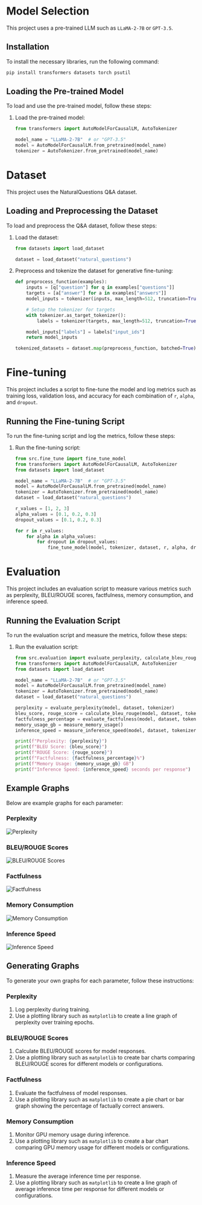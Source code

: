 # Model Selection

This project uses a pre-trained LLM such as `LLaMA-2-7B` or `GPT-3.5`.

## Installation

To install the necessary libraries, run the following command:
```bash
pip install transformers datasets torch psutil
```

## Loading the Pre-trained Model

To load and use the pre-trained model, follow these steps:

1. Load the pre-trained model:
   ```python
   from transformers import AutoModelForCausalLM, AutoTokenizer

   model_name = "LLaMA-2-7B"  # or "GPT-3.5"
   model = AutoModelForCausalLM.from_pretrained(model_name)
   tokenizer = AutoTokenizer.from_pretrained(model_name)
   ```

# Dataset

This project uses the NaturalQuestions Q&A dataset.

## Loading and Preprocessing the Dataset

To load and preprocess the Q&A dataset, follow these steps:

1. Load the dataset:
   ```python
   from datasets import load_dataset

   dataset = load_dataset("natural_questions")
   ```

2. Preprocess and tokenize the dataset for generative fine-tuning:
   ```python
   def preprocess_function(examples):
       inputs = [q["question"] for q in examples["questions"]]
       targets = [a["answer"] for a in examples["answers"]]
       model_inputs = tokenizer(inputs, max_length=512, truncation=True)

       # Setup the tokenizer for targets
       with tokenizer.as_target_tokenizer():
           labels = tokenizer(targets, max_length=512, truncation=True)

       model_inputs["labels"] = labels["input_ids"]
       return model_inputs

   tokenized_datasets = dataset.map(preprocess_function, batched=True)
   ```

# Fine-tuning

This project includes a script to fine-tune the model and log metrics such as training loss, validation loss, and accuracy for each combination of `r`, `alpha`, and `dropout`.

## Running the Fine-tuning Script

To run the fine-tuning script and log the metrics, follow these steps:

1. Run the fine-tuning script:
   ```python
   from src.fine_tune import fine_tune_model
   from transformers import AutoModelForCausalLM, AutoTokenizer
   from datasets import load_dataset

   model_name = "LLaMA-2-7B"  # or "GPT-3.5"
   model = AutoModelForCausalLM.from_pretrained(model_name)
   tokenizer = AutoTokenizer.from_pretrained(model_name)
   dataset = load_dataset("natural_questions")

   r_values = [1, 2, 3]
   alpha_values = [0.1, 0.2, 0.3]
   dropout_values = [0.1, 0.2, 0.3]

   for r in r_values:
       for alpha in alpha_values:
           for dropout in dropout_values:
               fine_tune_model(model, tokenizer, dataset, r, alpha, dropout)
   ```

# Evaluation

This project includes an evaluation script to measure various metrics such as perplexity, BLEU/ROUGE scores, factfulness, memory consumption, and inference speed.

## Running the Evaluation Script

To run the evaluation script and measure the metrics, follow these steps:

1. Run the evaluation script:
   ```python
   from src.evaluation import evaluate_perplexity, calculate_bleu_rouge, evaluate_factfulness, measure_memory_usage, measure_inference_speed
   from transformers import AutoModelForCausalLM, AutoTokenizer
   from datasets import load_dataset

   model_name = "LLaMA-2-7B"  # or "GPT-3.5"
   model = AutoModelForCausalLM.from_pretrained(model_name)
   tokenizer = AutoTokenizer.from_pretrained(model_name)
   dataset = load_dataset("natural_questions")

   perplexity = evaluate_perplexity(model, dataset, tokenizer)
   bleu_score, rouge_score = calculate_bleu_rouge(model, dataset, tokenizer)
   factfulness_percentage = evaluate_factfulness(model, dataset, tokenizer)
   memory_usage_gb = measure_memory_usage()
   inference_speed = measure_inference_speed(model, dataset, tokenizer)

   print(f"Perplexity: {perplexity}")
   print(f"BLEU Score: {bleu_score}")
   print(f"ROUGE Score: {rouge_score}")
   print(f"Factfulness: {factfulness_percentage}%")
   print(f"Memory Usage: {memory_usage_gb} GB")
   print(f"Inference Speed: {inference_speed} seconds per response")
   ```

## Example Graphs

Below are example graphs for each parameter:

### Perplexity

![Perplexity](example_perplexity.png)

### BLEU/ROUGE Scores

![BLEU/ROUGE Scores](example_bleu_rouge.png)

### Factfulness

![Factfulness](example_factfulness.png)

### Memory Consumption

![Memory Consumption](example_memory_consumption.png)

### Inference Speed

![Inference Speed](example_inference_speed.png)

## Generating Graphs

To generate your own graphs for each parameter, follow these instructions:

### Perplexity

1. Log perplexity during training.
2. Use a plotting library such as `matplotlib` to create a line graph of perplexity over training epochs.

### BLEU/ROUGE Scores

1. Calculate BLEU/ROUGE scores for model responses.
2. Use a plotting library such as `matplotlib` to create bar charts comparing BLEU/ROUGE scores for different models or configurations.

### Factfulness

1. Evaluate the factfulness of model responses.
2. Use a plotting library such as `matplotlib` to create a pie chart or bar graph showing the percentage of factually correct answers.

### Memory Consumption

1. Monitor GPU memory usage during inference.
2. Use a plotting library such as `matplotlib` to create a bar chart comparing GPU memory usage for different models or configurations.

### Inference Speed

1. Measure the average inference time per response.
2. Use a plotting library such as `matplotlib` to create a line graph of average inference time per response for different models or configurations.
